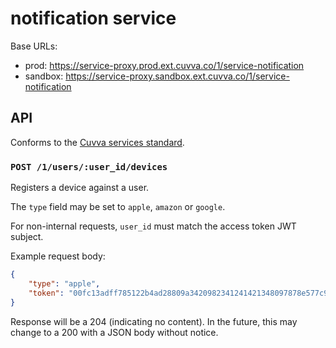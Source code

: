# notification service

Base URLs:

- prod: https://service-proxy.prod.ext.cuvva.co/1/service-notification
- sandbox: https://service-proxy.sandbox.ext.cuvva.co/1/service-notification

## API

Conforms to the [Cuvva services standard][1].

### `POST /1/users/:user_id/devices`

Registers a device against a user.

The `type` field may be set to `apple`, `amazon` or `google`.

For non-internal requests, `user_id` must match the access token JWT subject.

Example request body:

```json
{
	"type": "apple",
	"token": "00fc13adff785122b4ad28809a3420982341241421348097878e577c991de8f0"
}
```

Response will be a 204 (indicating no content). In the future, this may change
to a 200 with a JSON body without notice.

[1]: https://github.com/cuvva/standards/blob/master/services.md
